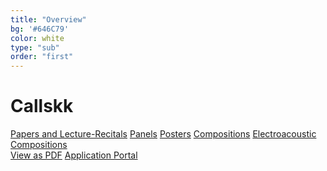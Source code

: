 ```yaml
---
title: "Overview"
bg: '#646C79'
color: white
type: "sub"
order: "first"
---
```

# Callskk
<div>
<a href="#" class="btn btn-outline-dark mr-1" role="button">Papers and Lecture-Recitals</a>
<a href="#" class="btn btn-outline-dark mr-1" role="button">Panels</a>
<a href="#" class="btn btn-outline-dark mr-1" role="button">Posters</a>
<a href="#" class="btn btn-outline-dark mr-1" role="button">Compositions</a>
<a href="#" class="btn btn-outline-dark mr-1" role="button">Electroacoustic Compositions</a>
</div>

<div>
<a href="#" class="btn vspace btn-dark mr-1" role="button">View as PDF</a>
<a href="https://forms.gle/Yf7m4unNjkNcoUta6" class="btn vspace btn-success mr-1" role="button">Application Portal <i class="fa fa-arrow-right" aria-hidden="true"></i></a>
</div>


